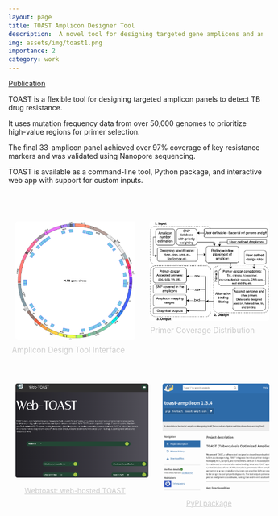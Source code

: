```yaml
---
layout: page
title: TOAST Amplicon Designer Tool
description:  A novel tool for designing targeted gene amplicons and an optimised set of primers for high-throughput sequencing in tuberculosis genomic studies
img: assets/img/toast1.png
importance: 2
category: work
---
```


[Publication](https://www.biorxiv.org/content/10.1101/2025.01.13.632698v1.abstract)

TOAST is a flexible tool for designing targeted amplicon panels to detect TB drug resistance.

It uses mutation frequency data from over 50,000 genomes to prioritize high-value regions for primer selection.

The final 33-amplicon panel achieved over 97% coverage of key resistance markers and was validated using Nanopore sequencing.

TOAST is available as a command-line tool, Python package, and interactive web app with support for custom inputs.

<br>


<div style="display: flex; justify-content: center; gap: 2em; margin-top: 2em; text-align: center; flex-wrap: nowrap;">

  <div>
    <img src="/assets/img/toast1.png" alt="TOAST Image 1" style="width: 320px; margin: 1em; border-radius: 4px;">
    <p style="color: #ccc; font-size: 0.95rem; margin-top: -0.5em;">Amplicon Design Tool Interface</p>
  </div>

  <div>
    <img src="/assets/img/toast2.png" alt="TOAST Image 2" style="width: 320px; margin: 1em; border-radius: 4px;">
    <p style="color: #ccc; font-size: 0.95rem; margin-top: -0.5em;">Primer Coverage Distribution</p>
  </div>

</div>

<div style="display: flex; justify-content: center; gap: 2em; margin-top: 2em; text-align: center; flex-wrap: nowrap;">

  <div>
    <img src="/assets/img/toast3.png" alt="TOAST Image 2" style="width: 320px; margin: 1em; border-radius: 4px;">
    <a href="https://genomics.lshtm.ac.uk/webtoast/#/" target="_blank" style="color: #ccc; text-decoration: underline;">Webtoast: web-hosted TOAST</a>
  </div>

<div>
    <img src="/assets/img/toast4.png" alt="TOAST Image 2" style="width: 320px; margin: 1em; border-radius: 4px;">
    <a href="https://pypi.org/project/toast-amplicon/" target="_blank" style="color: #ccc; text-decoration: underline;">PyPI package</a>

  </div>

</div>